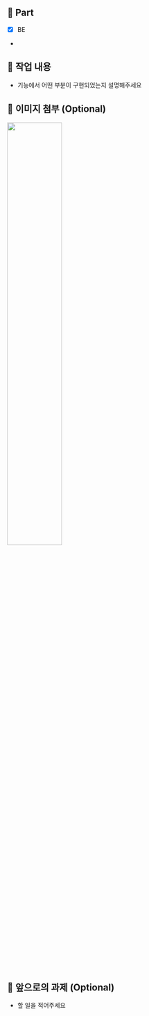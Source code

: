 ## 🔘 Part

- [x] BE
- 
## 🔎 작업 내용

- 기능에서 어떤 부분이 구현되었는지 설명해주세요

## 🌄 이미지 첨부 **(Optional)**

<img src="파일주소" width="50%" height="50%"/>

## 🔧 앞으로의 과제 **(Optional)**

- 할 일을 적어주세요